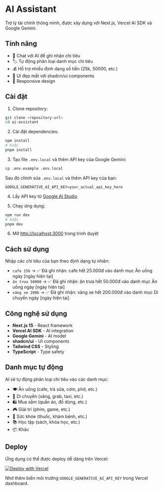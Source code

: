 # AI Assistant

Trợ lý tài chính thông minh, được xây dựng với Next.js, Vercel AI SDK và Google Gemini.

## Tính năng

- 💬 Chat với AI để ghi nhận chi tiêu
- 🏷️ Tự động phân loại danh mục chi tiêu
- 💰 Hỗ trợ nhiều định dạng số tiền (25k, 50000, etc.)
- 🎨 UI đẹp mắt với shadcn/ui components
- 📱 Responsive design

## Cài đặt

1. Clone repository:

```bash
git clone <repository-url>
cd ai-assistant
```

2. Cài đặt dependencies:

```bash
npm install
# hoặc
pnpm install
```

3. Tạo file `.env.local` và thêm API key của Google Gemini:

```bash
cp .env.example .env.local
```

Sau đó chỉnh sửa `.env.local` và thêm API key của bạn:

```
GOOGLE_GENERATIVE_AI_API_KEY=your_actual_api_key_here
```

4. Lấy API key từ [Google AI Studio](https://aistudio.google.com/app/apikey)

5. Chạy ứng dụng:

```bash
npm run dev
# hoặc
pnpm dev
```

6. Mở [http://localhost:3000](http://localhost:3000) trong trình duyệt

## Cách sử dụng

Nhập các chi tiêu của bạn theo định dạng tự nhiên:

- `cafe 25k` → ✅ Đã ghi nhận: cafe hết 25.000đ vào danh mục Ăn uống ngày [ngày hiện tại]
- `ăn trưa 50000` → ✅ Đã ghi nhận: ăn trưa hết 50.000đ vào danh mục Ăn uống ngày [ngày hiện tại]
- `xăng xe 200k` → ✅ Đã ghi nhận: xăng xe hết 200.000đ vào danh mục Di chuyển ngày [ngày hiện tại]

## Công nghệ sử dụng

- **Next.js 15** - React framework
- **Vercel AI SDK** - AI integration
- **Google Gemini** - AI model
- **shadcn/ui** - UI components
- **Tailwind CSS** - Styling
- **TypeScript** - Type safety

## Danh mục tự động

AI sẽ tự động phân loại chi tiêu vào các danh mục:

- 🍽️ Ăn uống (cafe, trà sữa, cơm, phở, etc.)
- 🚗 Di chuyển (xăng, grab, taxi, etc.)
- 🛍️ Mua sắm (quần áo, đồ dùng, etc.)
- 🎮 Giải trí (phim, game, etc.)
- 🏥 Sức khỏe (thuốc, khám bệnh, etc.)
- 📚 Học tập (sách, khóa học, etc.)
- 📦 Khác

## Deploy

Ứng dụng có thể được deploy dễ dàng trên Vercel:

[![Deploy with Vercel](https://vercel.com/button)](https://vercel.com/new/clone?repository-url=https://github.com/your-username/ai-assistant)

Nhớ thêm biến môi trường `GOOGLE_GENERATIVE_AI_API_KEY` trong Vercel dashboard.
